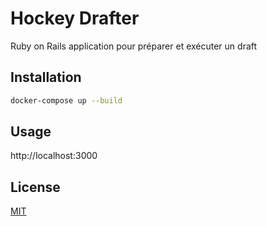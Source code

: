 # Hockey Drafter

Ruby on Rails application pour préparer et exécuter un draft

## Installation

```bash
docker-compose up --build
```

## Usage

http://localhost:3000

## License
[MIT](https://choosealicense.com/licenses/mit/)
